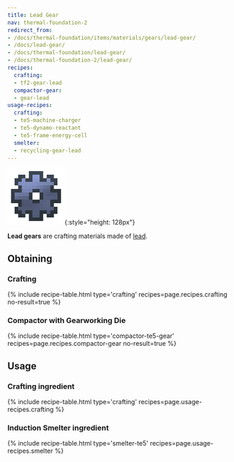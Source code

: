 ```yaml
---
title: Lead Gear
nav: thermal-foundation-2
redirect_from:
- /docs/thermal-foundation/items/materials/gears/lead-gear/
- /docs/lead-gear/
- /docs/thermal-foundation/lead-gear/
- /docs/thermal-foundation-2/lead-gear/
recipes:
  crafting:
  - tf2-gear-lead
  compactor-gear:
  - gear-lead
usage-recipes:
  crafting:
  - te5-machine-charger
  - te5-dynamo-reactant
  - te5-frame-energy-cell
  smelter:
  - recycling-gear-lead
---
```


![Lead gear](/assets/images/thermal-foundation-2/gear-lead.png){:style="height: 128px"}


**Lead gears** are crafting materials made of [lead](/docs/1.12/thermal-foundation-2/lead-ingot/).


Obtaining
---------

### Crafting
{% include recipe-table.html type='crafting' recipes=page.recipes.crafting no-result=true %}

### Compactor with Gearworking Die
{% include recipe-table.html type='compactor-te5-gear' recipes=page.recipes.compactor-gear no-result=true %}


Usage
-----

### Crafting ingredient
{% include recipe-table.html type='crafting' recipes=page.usage-recipes.crafting %}

### Induction Smelter ingredient
{% include recipe-table.html type='smelter-te5' recipes=page.usage-recipes.smelter %}
